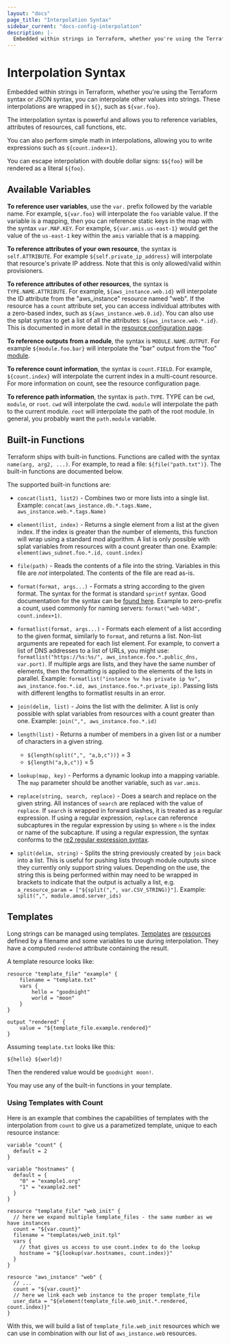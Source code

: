 ```yaml
---
layout: "docs"
page_title: "Interpolation Syntax"
sidebar_current: "docs-config-interpolation"
description: |-
  Embedded within strings in Terraform, whether you're using the Terraform syntax or JSON syntax, you can interpolate other values into strings. These interpolations are wrapped in `${}`, such as `${var.foo}`.
---
```


# Interpolation Syntax

Embedded within strings in Terraform, whether you're using the
Terraform syntax or JSON syntax, you can interpolate other values
into strings. These interpolations are wrapped in `${}`, such as
`${var.foo}`.

The interpolation syntax is powerful and allows you to reference
variables, attributes of resources, call functions, etc.

You can also perform simple math in interpolations, allowing
you to write expressions such as `${count.index+1}`.

You can escape interpolation with double dollar signs: `$${foo}`
will be rendered as a literal `${foo}`.

## Available Variables

**To reference user variables**, use the `var.` prefix followed by the
variable name. For example, `${var.foo}` will interpolate the
`foo` variable value. If the variable is a mapping, then you
can reference static keys in the map with the syntax
`var.MAP.KEY`. For example, `${var.amis.us-east-1}` would
get the value of the `us-east-1` key within the `amis` variable
that is a mapping.

**To reference attributes of your own resource**, the syntax is
`self.ATTRIBUTE`. For example `${self.private_ip_address}` will
interpolate that resource's private IP address. Note that this is
only allowed/valid within provisioners.

**To reference attributes of other resources**, the syntax is
`TYPE.NAME.ATTRIBUTE`. For example, `${aws_instance.web.id}`
will interpolate the ID attribute from the "aws\_instance"
resource named "web". If the resource has a `count` attribute set,
you can access individual attributes with a zero-based index, such
as `${aws_instance.web.0.id}`. You can also use the splat syntax
to get a list of all the attributes: `${aws_instance.web.*.id}`.
This is documented in more detail in the
[resource configuration page](/docs/configuration/resources.html).

**To reference outputs from a module**, the syntax is
`MODULE.NAME.OUTPUT`. For example `${module.foo.bar}` will
interpolate the "bar" output from the "foo"
[module](/docs/modules/index.html).

**To reference count information**, the syntax is `count.FIELD`.
For example, `${count.index}` will interpolate the current index
in a multi-count resource. For more information on count, see the
resource configuration page.

**To reference path information**, the syntax is `path.TYPE`.
TYPE can be `cwd`, `module`, or `root`. `cwd` will interpolate the
cwd. `module` will interpolate the path to the current module. `root`
will interpolate the path of the root module. In general, you probably
want the `path.module` variable.

## Built-in Functions

Terraform ships with built-in functions. Functions are called with
the syntax `name(arg, arg2, ...)`. For example,
to read a file: `${file("path.txt")}`. The built-in functions
are documented below.

The supported built-in functions are:

  * `concat(list1, list2)` - Combines two or more lists into a single list.
     Example: `concat(aws_instance.db.*.tags.Name, aws_instance.web.*.tags.Name)`

  * `element(list, index)` - Returns a single element from a list
      at the given index. If the index is greater than the number of
      elements, this function will wrap using a standard mod algorithm.
      A list is only possible with splat variables from resources with
      a count greater than one.
      Example: `element(aws_subnet.foo.*.id, count.index)`

  * `file(path)` - Reads the contents of a file into the string. Variables
      in this file are _not_ interpolated. The contents of the file are
      read as-is.

  * `format(format, args...)` - Formats a string according to the given
      format. The syntax for the format is standard `sprintf` syntax.
      Good documentation for the syntax can be [found here](http://golang.org/pkg/fmt/).
      Example to zero-prefix a count, used commonly for naming servers:
      `format("web-%03d", count.index+1)`.

  * `formatlist(format, args...)` - Formats each element of a list
      according to the given format, similarly to `format`, and returns a list.
      Non-list arguments are repeated for each list element.
      For example, to convert a list of DNS addresses to a list of URLs, you might use:
      `formatlist("https://%s:%s/", aws_instance.foo.*.public_dns, var.port)`.
      If multiple args are lists, and they have the same number of elements, then the formatting is applied to the elements of the lists in parallel.
      Example:
      `formatlist("instance %v has private ip %v", aws_instance.foo.*.id, aws_instance.foo.*.private_ip)`.
      Passing lists with different lengths to formatlist results in an error.

  * `join(delim, list)` - Joins the list with the delimiter. A list is
      only possible with splat variables from resources with a count
      greater than one. Example: `join(",", aws_instance.foo.*.id)`

  * `length(list)` - Returns a number of members in a given list
      or a number of characters in a given string.
      * `${length(split(",", "a,b,c"))}` = 3
      * `${length("a,b,c")}` = 5

  * `lookup(map, key)` - Performs a dynamic lookup into a mapping
      variable. The `map` parameter should be another variable, such
      as `var.amis`.

  * `replace(string, search, replace)` - Does a search and replace on the
      given string. All instances of `search` are replaced with the value
      of `replace`. If `search` is wrapped in forward slashes, it is treated
      as a regular expression. If using a regular expression, `replace`
      can reference subcaptures in the regular expression by using `$n` where
      `n` is the index or name of the subcapture. If using a regular expression,
      the syntax conforms to the [re2 regular expression syntax](https://code.google.com/p/re2/wiki/Syntax).

  * `split(delim, string)` - Splits the string previously created by `join`
      back into a list. This is useful for pushing lists through module
      outputs since they currently only support string values. Depending on the
      use, the string this is being performed within may need to be wrapped
      in brackets to indicate that the output is actually a list, e.g.
      `a_resource_param = ["${split(",", var.CSV_STRING)}"]`.
      Example: `split(",", module.amod.server_ids)`

## Templates

Long strings can be managed using templates. [Templates](/docs/providers/template/index.html) are [resources](/docs/configuration/resources.html) defined by a filename and some variables to use during interpolation. They have a computed `rendered` attribute containing the result.

A template resource looks like:

```
resource "template_file" "example" {
    filename = "template.txt"
    vars {
        hello = "goodnight"
        world = "moon"
    }
}

output "rendered" {
    value = "${template_file.example.rendered}"
}
```

Assuming `template.txt` looks like this:

```
${hello} ${world}!
```

Then the rendered value would be `goodnight moon!`.

You may use any of the built-in functions in your template.


### Using Templates with Count

Here is an example that combines the capabilities of templates with the interpolation
from `count` to give us a parametized template, unique to each resource instance:

```
variable "count" {
  default = 2
}

variable "hostnames" {
  default = {
    "0" = "example1.org"
    "1" = "example2.net"
  }
}

resource "template_file" "web_init" {
  // here we expand multiple template_files - the same number as we have instances
  count = "${var.count}"
  filename = "templates/web_init.tpl"
  vars {
    // that gives us access to use count.index to do the lookup
    hostname = "${lookup(var.hostnames, count.index)}"
  }
}

resource "aws_instance" "web" {
  // ...
  count = "${var.count}"
  // here we link each web instance to the proper template_file
  user_data = "${element(template_file.web_init.*.rendered, count.index)}"
}
```

With this, we will build a list of `template_file.web_init` resources which we can
use in combination with our list of `aws_instance.web` resources.
